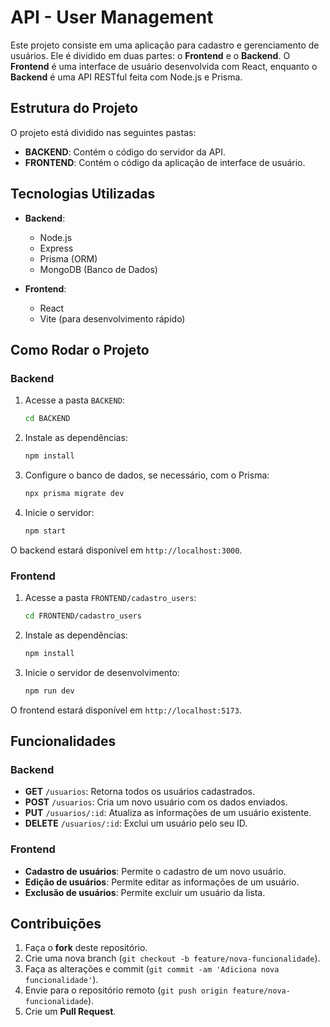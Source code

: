 # API - User Management

Este projeto consiste em uma aplicação para cadastro e gerenciamento de usuários. Ele é dividido em duas partes: o **Frontend** e o **Backend**. O **Frontend** é uma interface de usuário desenvolvida com React, enquanto o **Backend** é uma API RESTful feita com Node.js e Prisma.

## Estrutura do Projeto

O projeto está dividido nas seguintes pastas:

- **BACKEND**: Contém o código do servidor da API.
- **FRONTEND**: Contém o código da aplicação de interface de usuário.

## Tecnologias Utilizadas

- **Backend**:
  - Node.js
  - Express
  - Prisma (ORM)
  - MongoDB (Banco de Dados)

- **Frontend**:
  - React
  - Vite (para desenvolvimento rápido)

## Como Rodar o Projeto

### Backend

1. Acesse a pasta `BACKEND`:
   ```bash
   cd BACKEND
   ```

2. Instale as dependências:
   ```bash
   npm install
   ```

3. Configure o banco de dados, se necessário, com o Prisma:
   ```bash
   npx prisma migrate dev
   ```

4. Inicie o servidor:
   ```bash
   npm start
   ```

O backend estará disponível em `http://localhost:3000`.

### Frontend

1. Acesse a pasta `FRONTEND/cadastro_users`:
   ```bash
   cd FRONTEND/cadastro_users
   ```

2. Instale as dependências:
   ```bash
   npm install
   ```

3. Inicie o servidor de desenvolvimento:
   ```bash
   npm run dev
   ```

O frontend estará disponível em `http://localhost:5173`.

## Funcionalidades

### Backend
- **GET** `/usuarios`: Retorna todos os usuários cadastrados.
- **POST** `/usuarios`: Cria um novo usuário com os dados enviados.
- **PUT** `/usuarios/:id`: Atualiza as informações de um usuário existente.
- **DELETE** `/usuarios/:id`: Exclui um usuário pelo seu ID.

### Frontend
- **Cadastro de usuários**: Permite o cadastro de um novo usuário.
- **Edição de usuários**: Permite editar as informações de um usuário.
- **Exclusão de usuários**: Permite excluir um usuário da lista.

## Contribuições

1. Faça o **fork** deste repositório.
2. Crie uma nova branch (`git checkout -b feature/nova-funcionalidade`).
3. Faça as alterações e commit (`git commit -am 'Adiciona nova funcionalidade'`).
4. Envie para o repositório remoto (`git push origin feature/nova-funcionalidade`).
5. Crie um **Pull Request**.

